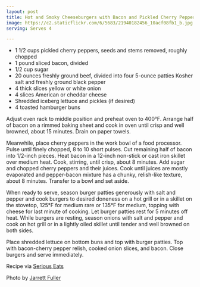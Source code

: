 ```yaml
---
layout: post
title: Hot and Smoky Cheeseburgers with Bacon and Pickled Cherry Pepper Relish
image: https://c2.staticflickr.com/6/5683/21940182456_10acf08fb1_b.jpg
serving: Serves 4

---
```


* 1 1/2 cups pickled cherry peppers, seeds and stems removed, roughly chopped
* 1 pound sliced bacon, divided
* 1/2 cup sugar
* 20 ounces freshly ground beef, divided into four 5-ounce patties
Kosher salt and freshly ground black pepper
* 4 thick slices yellow or white onion
* 4 slices American or cheddar cheese
* Shredded iceberg lettuce and pickles (if desired)
* 4 toasted hamburger buns

Adjust oven rack to middle position and preheat oven to 400°F. Arrange half of bacon on a rimmed baking sheet and cook in oven until crisp and well browned, about 15 minutes. Drain on paper towels.

Meanwhile, place cherry peppers in the work bowl of a food processor. Pulse until finely chopped, 8 to 10 short pulses. Cut remaining half of bacon into 1/2-inch pieces. Heat bacon in a 12-inch non-stick or cast iron skillet over medium heat. Cook, stirring, until crisp, about 8 minutes. Add sugar and chopped cherry peppers and their juices. Cook until juices are mostly evaporated and pepper-bacon mixture has a chunky, relish-like texture, about 8 minutes. Transfer to a bowl and set aside.

When ready to serve, season burger patties generously with salt and pepper and cook burgers to desired doneness on a hot grill or in a skillet on the stovetop, 125°F for medium rare or 135°F for medium, topping with cheese for last minute of cooking. Let burger patties rest for 5 minutes off heat. While burgers are resting, season onions with salt and pepper and cook on hot grill or in a lightly oiled skillet until tender and well browned on both sides.

Place shredded lettuce on bottom buns and top with burger patties. Top with bacon-cherry pepper relish, cooked onion slices, and bacon. Close burgers and serve immediately.

Recipe via [Serious Eats](http://www.seriouseats.com/recipes/2013/06/hot-and-smoky-cheeseburgers-bacon-pickled-cherry-pepper-relish-recipe.html)

Photo by [Jarrett Fuller]()
